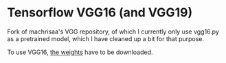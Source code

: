# Tensorflow VGG16 (and VGG19)

Fork of machrisaa's VGG repository, of which I currently only use vgg16.py as a pretrained model, which I have cleaned up a bit for that purpose.


To use VGG16, [the weights](https://mega.nz/#!YU1FWJrA!O1ywiCS2IiOlUCtCpI6HTJOMrneN-Qdv3ywQP5poecM) have to be downloaded.
